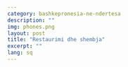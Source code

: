 ```yaml
---
category: bashkepronesia-ne-ndertesa
description: ""
img: phones.png
layout: post
title: "Restaurimi dhe shembja"
excerpt: ""
lang: sq
---
```

<script>
var data = { topics: [
  {
    title: "Programet e restaurimit",
    text: function(){ return $("#part1").html(); }
  },
  {
    title: "Ndihma financiare për një ndërtesë të re",
    text: function(){ return $("#part2").html(); }
  }
]};
</script>

<div id="part1" class="hidden">
</div>

<div id="part2" class="hidden">
</div>

<div class="post-content"></div>
